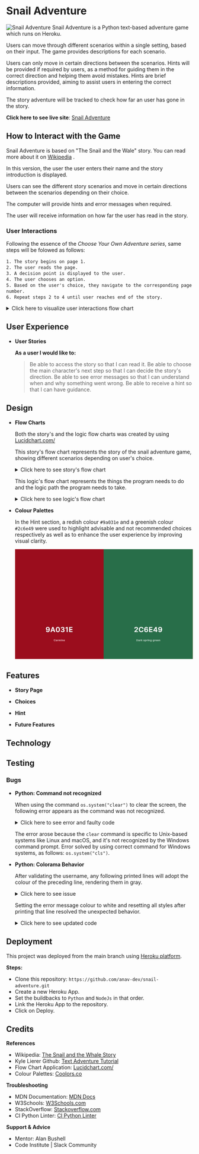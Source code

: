 # Snail Adventure
![Snail Adventure](https://github.com/anav-dev/snail-adventure)
Snail Adventure is a Python text-based adventure game which runs on Heroku.

Users can move through different scenarios within a single setting, based on their input. The game provides descriptions for each scenario. 

Users can only move in certain directions between the scenarios. Hints will be provided if required by users, as a method for guiding them in the correct direction and helping them avoid mistakes. Hints are brief descriptions provided, aiming to assist users in entering the correct information. 

The story adventure will be tracked to check how far an user has gone in the story. 

**Click here to see live site**: [Snail Adventure]()

## How to Interact with the Game

  Snail Adventure is based on "The Snail and the Wale" story. You can read more about it on [Wikipedia](https://en.wikipedia.org/wiki/The_Snail_and_the_Whale) .

  In this version, the user the user enters their name and the story introduction is displayed.

  Users can see the different story scenarios and move in certain directions between the scenarios depending on their choice.

  The computer will provide hints and error messages when required.

  The user will receive information on how far the user has read in the story.

### User Interactions

  Following the essence of the *Choose Your Own Adventure series*, same steps will be folowed as follows:

    1. The story begins on page 1.
    2. The user reads the page.
    3. A decision point is displayed to the user.
    4. The user chooses an option.
    5. Based on the user's choice, they navigate to the corresponding page number.
    6. Repeat steps 2 to 4 until user reaches end of the story.

  <details>
  <summary>Click here to visualize user interactions flow chart</summary>
  <br>
    
  ![User Interactions](https://github.com/anav-dev/snail-adventure/blob/main/docs/features/user-interactions.jpeg)

  </details>

## User Experience

- __User Stories__
  
  **As a user I would like to:**

    >Be able to access the story so that I can read it.
    >Be able to choose the main character's next step so that I can decide the story's direction.
    >Be able to see error messages so that I can understand when and why something went wrong.
    >Be able to receive a hint so that I can have guidance. 



## Design
- __Flow Charts__

  Both the story's and the logic flow charts was created by using [Lucidchart.com/](https://www.lucidchart.com/)

  This story's flow chart represents the story of the snail adventure game, showing different scenarios depending on user's choice.
  
  <details>
  <summary>Click here to see story's flow chart</summary>
  <br>
    
  ![Story Flow](https://github.com/anav-dev/snail-adventure/blob/main/docs/features/adventure-mapout.jpeg)

  </details>

  This logic's flow chart represents the things the program needs to do and the logic path the program needs to take.
  
  <details>
  <summary>Click here to see logic's flow chart</summary>
  <br>
    
  ![Logic Flow](https://github.com/anav-dev/snail-adventure/blob/main/assets/docs/features/)

  </details>



- __Colour Palettes__

  In the Hint section, a redish colour `#9a031e` and a greenish colour `#2c6e49` were used to highlight advisable and not recommended choices respectively as well as to enhance the user experience by improving visual clarity.

  ![Colour Scheme](https://github.com/anav-dev/snail-adventure/blob/main/docs/features/color-scheme.jpg)


## Features

- __Story Page__

- __Choices__

- __Hint__

- __Future Features__


## Technology

## Testing

### Bugs

- __Python: Command not recognized__

    When using the command `os.system("clear")` to clear the screen, the following error appears as the command was not recognized. 
    
    <details>
    <summary>Click here to see error and faulty code</summary>
    <br>
    
    ![Command Error](https://github.com/anav-dev/snail-adventure/blob/main/docs/features/test/command-error.jpg)
    ![Faulty Code](https://github.com/anav-dev/snail-adventure/blob/main/docs/features/test/command-error-code.jpg)

    </details>
    
    The error arose because the `clear` command is specific to Unix-based systems like Linux and macOS, and it's not recognized by the Windows command prompt. Error solved by using correct command for Windows systems, as follows: `os.system("cls")`.

- __Python: Colorama Behavior__

    After validating the username, any following printed lines will adopt the colour of the preceding line, rendering them in gray.

    <details>
    <summary>Click here to see issue</summary>
    <br>
    
    ![Colorama Issue](https://github.com/anav-dev/snail-adventure/blob/main/docs/features/test/colorama-issue.jpg)

    </details>

    Setting the error message colour to white and resetting all styles after printing that line resolved the unexpected behavior.

    <details>
    <summary>Click here to see updated code</summary>
    <br>
    
    ![Code Fixed](https://github.com/anav-dev/snail-adventure/blob/main/docs/features/test/colorama-issue-doce.jpg)

    </details>


## Deployment

This project was deployed from the main branch using [Heroku platform](https://www.heroku.com/).

**Steps:**
  - Clone this repository: `https://github.com/anav-dev/snail-adventure.git`
  - Create a new Heroku App.
  - Set the buildbacks to `Python` and `NodeJs` in that order.
  - Link the Heroku App to the repository.
  - Click on Deploy.

## Credits

**References**
- Wikipedia: [The Snail and the Whale Story](https://en.wikipedia.org/wiki/The_Snail_and_the_Whale)
- Kyle Lierer Github: [Text Adventure Tutorial](https://github.com/Kyle-L/Text-Adventure-Tutorial?tab=readme-ov-file#how-will-the-user-interact-with-the-game)
- Flow Chart Application: [Lucidchart.com/](https://www.lucidchart.com/)
- Colour Palettes: [Coolors.co](https://coolors.co/)


**Troubleshooting**
- MDN Documentation: [MDN Docs](https://developer.mozilla.org/en-US/) 
- W3Schools: [W3Schools.com](https://www.w3schools.com/) 
- StackOverflow: [Stackoverflow.com](https://stackoverflow.com/)
- CI Python Linter: [CI Python Linter](https://pep8ci.herokuapp.com/)

  
**Support & Advice**
- Mentor: Alan Bushell
- Code Institute | Slack Community

